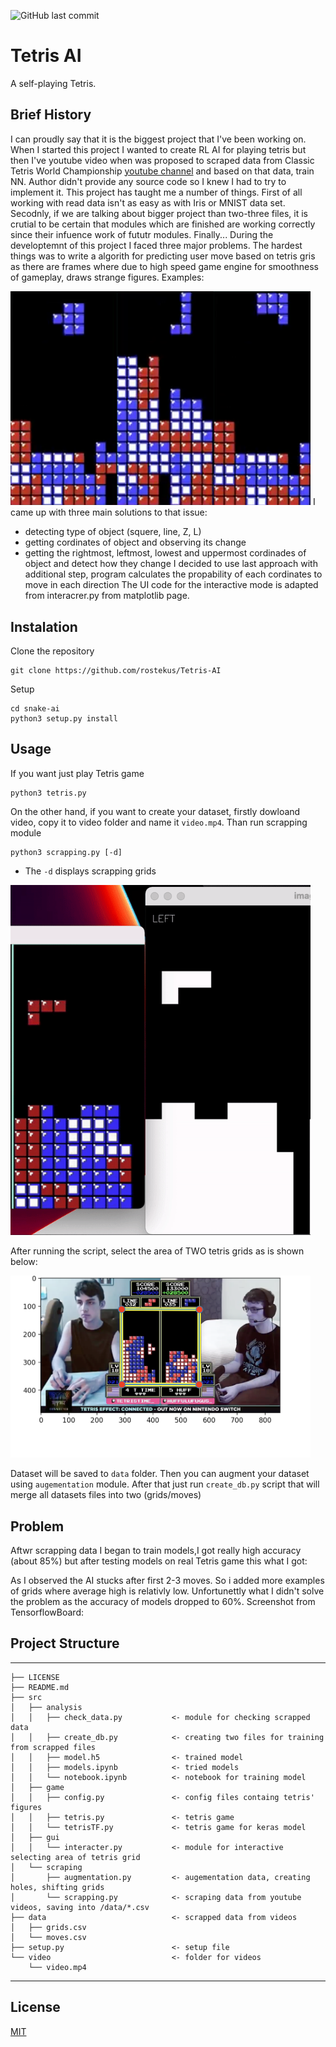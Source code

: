 ![GitHub last commit](https://img.shields.io/tokei/lines/github/rostekus/Tetris-AI)
# Tetris AI
A self-playing Tetris.

## Brief History
I can proudly say that it is the biggest project that I've been working on.
When I started this project I wanted to create RL AI for playing tetris but then I've youtube video when was proposed to scraped data from Classic Tetris World Championship [youtube channel](https://www.youtube.com/c/ClassicTetris) and based on that data, train NN. Author didn't provide any source code so I knew I had to try to implement it. 
This project has taught me a number of things. First of all working with read data isn't as easy as with Iris or MNIST data set.
Secodnly, if we are talking about bigger project than two-three files, it is crutial to be certain that modules which are finished are working correctly since their infuence work of fututr modules. Finally...
During the developtemnt of this project I faced three major problems. The hardest things was to write a algorith for predicting user move based on tetris gris as there are frames where due to high speed game engine for smoothness of gameplay, draws strange figures. Examples:

<img src="/images/strange.png" width="480" >
I came up with three main solutions to that issue:

- detecting type of object (squere, line, Z, L)
- getting cordinates of object and observing its change
- getting the rightmost, leftmost, lowest and uppermost cordinades of object and detect how they change
I decided to use last approach with additional step, program calculates the propability of each cordinates to move in each direction
The UI code for the interactive mode is adapted from interacrer.py from matplotlib page.


## Instalation
Clone the repository
```
git clone https://github.com/rostekus/Tetris-AI
```
Setup
```
cd snake-ai
python3 setup.py install
```
## Usage
If you want just play Tetris game
```
python3 tetris.py
```
On the other hand, if you want to create your dataset, firstly dowloand video, copy it to video folder and name it `video.mp4`.
Than run scrapping module
```
python3 scrapping.py [-d]
```
* The `-d` displays scrapping grids
<img src="/images/scraping.gif" width="480" >


After running the script, select the area of TWO tetris grids as is shown below:

<img src="/images/selection.png" width="480" >

Dataset will be saved to `data` folder. Then you can augment your dataset using `augementation` module.
After that just run `create_db.py` script that will merge all datasets files into two (grids/moves)
## Problem
Aftwr scrapping data I began to train models,I got really high accuracy (about 85%) but after testing models on real Tetris game
this what I got:

As I observed the AI stucks after first 2-3 moves. So i added more examples of grids where average high is relativly low. Unfortunettly what I didn't solve the problem as the accuracy of models dropped to 60%. Screenshot from TensorflowBoard:



## Project Structure
------------

    ├── LICENSE
    ├── README.md
    ├── src
    │   ├── analysis    
    │   │   ├── check_data.py           <- module for checking scrapped data
    │   │   ├── create_db.py            <- creating two files for training from scrapped files
    │   │   ├── model.h5                <- trained model
    │   │   ├── models.ipynb            <- tried models
    │   │   └── notebook.ipynb          <- notebook for training model
    │   ├── game
    │   │   ├── config.py               <- config files containg tetris' figures 
    │   │   ├── tetris.py               <- tetris game
    │   │   └── tetrisTF.py             <- tetris game for keras model
    │   ├── gui
    │   │   └── interacter.py           <- module for interactive selecting area of tetris grid
    │   └── scraping
    │       ├── augmentation.py         <- augementation data, creating holes, shifting grids              
    │       └── scrapping.py            <- scraping data from youtube videos, saving into /data/*.csv
    ├── data                            <- scrapped data from videos
    │   ├── grids.csv
    │   └── moves.csv
    ├── setup.py                        <- setup file
    └── video                           <- folder for videos 
        └── video.mp4

---

 ## License

 [MIT](https://choosealicense.com/licenses/mit/)

